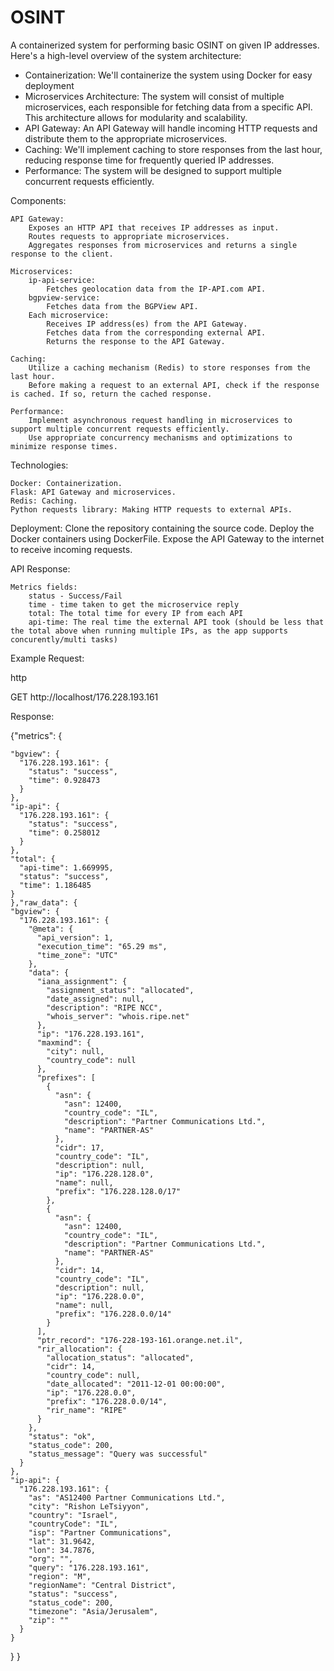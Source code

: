 # OSINT

A containerized system for performing basic OSINT on given IP addresses.
Here's a high-level overview of the system architecture:
* Containerization: We'll containerize the system using Docker for easy deployment
* Microservices Architecture: The system will consist of multiple microservices, each responsible for fetching data from a specific API. This architecture allows for modularity and scalability.
* API Gateway: An API Gateway will handle incoming HTTP requests and distribute them to the appropriate microservices.
* Caching: We'll implement caching to store responses from the last hour, reducing response time for frequently queried IP addresses.
* Performance: The system will be designed to support multiple concurrent requests efficiently.


Components:

    API Gateway:
        Exposes an HTTP API that receives IP addresses as input.
        Routes requests to appropriate microservices.
        Aggregates responses from microservices and returns a single response to the client.

    Microservices:
        ip-api-service:
            Fetches geolocation data from the IP-API.com API.
        bgpview-service:
            Fetches data from the BGPView API.
        Each microservice:
            Receives IP address(es) from the API Gateway.
            Fetches data from the corresponding external API.
            Returns the response to the API Gateway.

    Caching:
        Utilize a caching mechanism (Redis) to store responses from the last hour.
        Before making a request to an external API, check if the response is cached. If so, return the cached response.

    Performance:
        Implement asynchronous request handling in microservices to support multiple concurrent requests efficiently.
        Use appropriate concurrency mechanisms and optimizations to minimize response times.

Technologies:

    Docker: Containerization.
    Flask: API Gateway and microservices.
    Redis: Caching.
    Python requests library: Making HTTP requests to external APIs.

Deployment:
    Clone the repository containing the source code.
    Deploy the Docker containers using DockerFile.
    Expose the API Gateway to the internet to receive incoming requests.

API Response:

    Metrics fields:
        status - Success/Fail
        time - time taken to get the microservice reply
        total: The total time for every IP from each API
        api-time: The real time the external API took (should be less that the total above when running multiple IPs, as the app supports concurently/multi tasks)
        
Example Request:

http

GET http://localhost/176.228.193.161

Response:


{"metrics": {

    "bgview": {
      "176.228.193.161": {
        "status": "success",
        "time": 0.928473
      }
    },
    "ip-api": {
      "176.228.193.161": {
        "status": "success",
        "time": 0.258012
      }
    },
    "total": {
      "api-time": 1.669995,
      "status": "success",
      "time": 1.186485
    }
    },"raw_data": {
    "bgview": {
      "176.228.193.161": {
        "@meta": {
          "api_version": 1,
          "execution_time": "65.29 ms",
          "time_zone": "UTC"
        },
        "data": {
          "iana_assignment": {
            "assignment_status": "allocated",
            "date_assigned": null,
            "description": "RIPE NCC",
            "whois_server": "whois.ripe.net"
          },
          "ip": "176.228.193.161",
          "maxmind": {
            "city": null,
            "country_code": null
          },
          "prefixes": [
            {
              "asn": {
                "asn": 12400,
                "country_code": "IL",
                "description": "Partner Communications Ltd.",
                "name": "PARTNER-AS"
              },
              "cidr": 17,
              "country_code": "IL",
              "description": null,
              "ip": "176.228.128.0",
              "name": null,
              "prefix": "176.228.128.0/17"
            },
            {
              "asn": {
                "asn": 12400,
                "country_code": "IL",
                "description": "Partner Communications Ltd.",
                "name": "PARTNER-AS"
              },
              "cidr": 14,
              "country_code": "IL",
              "description": null,
              "ip": "176.228.0.0",
              "name": null,
              "prefix": "176.228.0.0/14"
            }
          ],
          "ptr_record": "176-228-193-161.orange.net.il",
          "rir_allocation": {
            "allocation_status": "allocated",
            "cidr": 14,
            "country_code": null,
            "date_allocated": "2011-12-01 00:00:00",
            "ip": "176.228.0.0",
            "prefix": "176.228.0.0/14",
            "rir_name": "RIPE"
          }
        },
        "status": "ok",
        "status_code": 200,
        "status_message": "Query was successful"
      }
    },
    "ip-api": {
      "176.228.193.161": {
        "as": "AS12400 Partner Communications Ltd.",
        "city": "Rishon LeTsiyyon",
        "country": "Israel",
        "countryCode": "IL",
        "isp": "Partner Communications",
        "lat": 31.9642,
        "lon": 34.7876,
        "org": "",
        "query": "176.228.193.161",
        "region": "M",
        "regionName": "Central District",
        "status": "success",
        "status_code": 200,
        "timezone": "Asia/Jerusalem",
        "zip": ""
      }
    }
  }
  }
